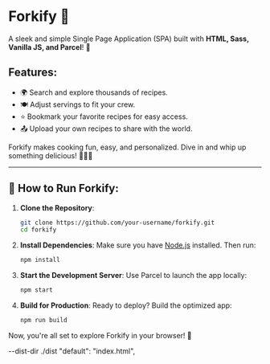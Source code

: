 # Forkify 🍴

A sleek and simple Single Page Application (SPA) built with **HTML, Sass, Vanilla JS, and Parcel**! 🚀

## Features:

- 🌍 Search and explore thousands of recipes.
- 🍽 Adjust servings to fit your crew.
- ⭐ Bookmark your favorite recipes for easy access.
- 📤 Upload your own recipes to share with the world.

Forkify makes cooking fun, easy, and personalized. Dive in and whip up something delicious! 🧑‍🍳✨

---

## 🚀 How to Run Forkify:

1. **Clone the Repository**:

   ```bash
   git clone https://github.com/your-username/forkify.git
   cd forkify
   ```

2. **Install Dependencies**:
   Make sure you have [Node.js](https://nodejs.org/) installed. Then run:

   ```bash
   npm install
   ```

3. **Start the Development Server**:
   Use Parcel to launch the app locally:

   ```bash
   npm start
   ```

4. **Build for Production**:
   Ready to deploy? Build the optimized app:
   ```bash
   npm run build
   ```

Now, you're all set to explore Forkify in your browser! 🎉

--dist-dir ./dist
"default": "index.html",
